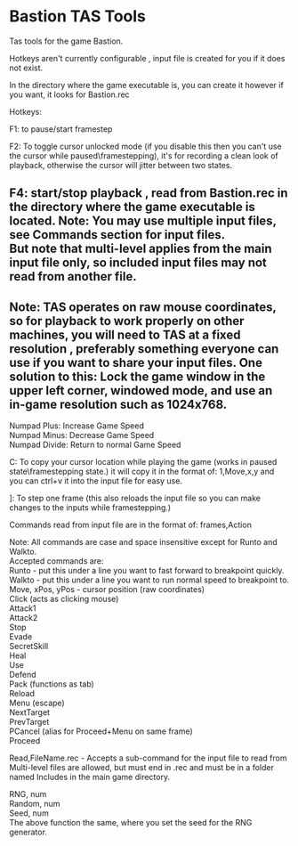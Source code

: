 # Bastion TAS Tools
Tas tools for the game Bastion.

Hotkeys aren't currently configurable , input file is created for you if it does not exist.

In the directory where the game executable is, you can create it however if you want, it looks for Bastion.rec

Hotkeys:

F1:  to pause/start framestep

F2: To toggle cursor unlocked mode (if you disable this then you can't use the cursor while paused\framestepping), it's for recording 
a clean look of playback, otherwise the cursor will jitter between two states.

F4: start/stop playback , read from Bastion.rec in the directory where the game executable is located.
Note: You may use multiple input files, see Commands section for input files.<br/>But note that multi-level applies from the main input file only, so included input files may not read from another file.
--------------------------------------------------------

Note: TAS operates on raw mouse coordinates, so for playback to work properly on other machines, you will need to TAS at a fixed resolution , preferably something everyone can use if you want to share your input files. One solution to this: Lock the game window in the upper left corner, windowed mode, and use an in-game resolution such as 1024x768.
--------------------------------------------------------


Numpad Plus:   Increase Game Speed <br />
Numpad Minus:  Decrease Game Speed <br />
Numpad Divide: Return to normal Game Speed <br />

C:  To copy your cursor location while playing the game (works in paused state\framestepping state.) it will copy it in the format of:
    1,Move,x,y and you can ctrl+v it into the input file for easy use.
    
]: To step one frame (this also reloads the input file so you can make changes to the inputs while framestepping.)

Commands read from input file are in the format of:
   frames,Action <br />
   
   Note: All commands are case and space insensitive except for Runto and Walkto. <br />
Accepted commands are: <br />
   Runto - put this under a line you want to fast forward to breakpoint quickly. <br />
   Walkto - put this under a line you want to run normal speed to breakpoint to. <br />
   Move, xPos, yPos - cursor position (raw coordinates) <br />
   Click (acts as clicking mouse) <br />
   Attack1 <br />
   Attack2 <br />
   Stop <br />
   Evade <br />
   SecretSkill <br />
   Heal <br />
   Use <br />
   Defend <br />
   Pack (functions as tab) <br />
   Reload <br />
   Menu (escape) <br />
   NextTarget <br />
   PrevTarget <br />
   PCancel (alias for Proceed+Menu on same frame) <br />
   Proceed <br />
   
   Read,FileName.rec - Accepts a sub-command for the input file to read from <br />
           </t >Multi-level files are allowed, but must end in .rec and must be in a folder named  Includes in the main game directory. <br />
           
           
   RNG, num <br /> 
   Random, num <br />
   Seed, num <br />
      The above function the same, where you set the seed for the RNG generator.
   
    



 
